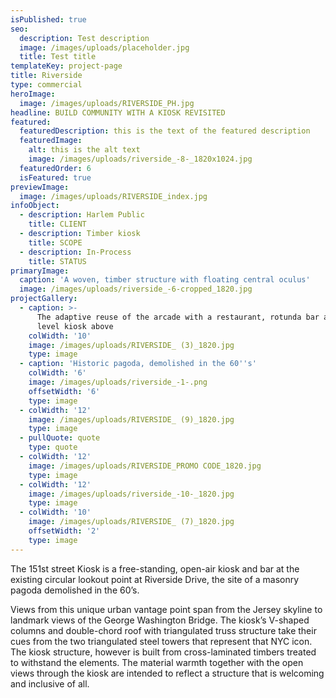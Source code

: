 ```yaml
---
isPublished: true
seo:
  description: Test description
  image: /images/uploads/placeholder.jpg
  title: Test title
templateKey: project-page
title: Riverside
type: commercial
heroImage:
  image: /images/uploads/RIVERSIDE_PH.jpg
headline: BUILD COMMUNITY WITH A KIOSK REVISITED
featured:
  featuredDescription: this is the text of the featured description
  featuredImage:
    alt: this is the alt text
    image: /images/uploads/riverside_-8-_1820x1024.jpg
  featuredOrder: 6
  isFeatured: true
previewImage:
  image: /images/uploads/RIVERSIDE_index.jpg
infoObject:
  - description: Harlem Public
    title: CLIENT
  - description: Timber kiosk
    title: SCOPE
  - description: In-Process
    title: STATUS
primaryImage:
  caption: 'A woven, timber structure with floating central oculus'
  image: /images/uploads/riverside_-6-cropped_1820.jpg
projectGallery:
  - caption: >-
      The adaptive reuse of the arcade with a restaurant, rotunda bar and street
      level kiosk above
    colWidth: '10'
    image: /images/uploads/RIVERSIDE_ (3)_1820.jpg
    type: image
  - caption: 'Historic pagoda, demolished in the 60''s'
    colWidth: '6'
    image: /images/uploads/riverside_-1-.png
    offsetWidth: '6'
    type: image
  - colWidth: '12'
    image: /images/uploads/RIVERSIDE_ (9)_1820.jpg
    type: image
  - pullQuote: quote
    type: quote
  - colWidth: '12'
    image: /images/uploads/RIVERSIDE_PROMO CODE_1820.jpg
    type: image
  - colWidth: '12'
    image: /images/uploads/riverside_-10-_1820.jpg
    type: image
  - colWidth: '10'
    image: /images/uploads/RIVERSIDE_ (7)_1820.jpg
    offsetWidth: '2'
    type: image
---
```

The 151st street Kiosk is a free-standing, open-air kiosk and
 bar at the existing circular lookout point at Riverside Drive,
 the site of a masonry pagoda demolished in the 60’s.

Views from this unique urban vantage point span from the
 Jersey skyline to landmark views of the George Washington
 Bridge. The kiosk’s V-shaped columns and double-chord roof
 with triangulated truss structure take their cues from the two
 triangulated steel towers that represent that NYC icon.
 The kiosk structure, however is built from cross-laminated
 timbers treated to withstand the elements. The material
 warmth together with the open views through the kiosk are
 intended to reflect a structure that is welcoming and inclusive
 of all.
